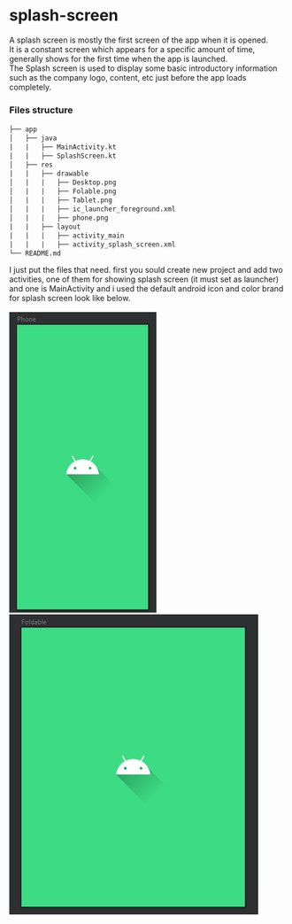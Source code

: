 # splash-screen
A splash screen is mostly the first screen of the app when it is opened.  
It is a constant screen which appears for a specific amount of time, generally shows for the first time when the app is launched.   
The Splash screen is used to display some basic introductory information such as the company logo, content, etc just before the app loads completely.

### Files structure
```
├── app
│   ├── java
|   |   ├── MainActivity.kt
|   |   ├── SplashScreen.kt
│   ├── res
|   |   ├── drawable
│   |   |   ├── Desktop.png
│   |   |   ├── Folable.png
│   |   |   ├── Tablet.png
│   |   |   ├── ic_launcher_foreground.xml
│   |   |   ├── phone.png
|   |   ├── layout
|   |   |   ├── activity_main
|   |   |   ├── activity_splash_screen.xml
└── README.md
```
I just put the files that need. first you sould create new project and add two activities, one of them for showing splash screen (it must set as launcher) and one is MainActivity and i used the default android icon and color brand for splash screen look like below.<br>  
![Phone view](https://raw.githubusercontent.com/mitiebh/splash-screen/main/app/res/drawable/phone.png)
![Foldable view](https://raw.githubusercontent.com/mitiebh/splash-screen/main/app/res/drawable/Foldable.png)
